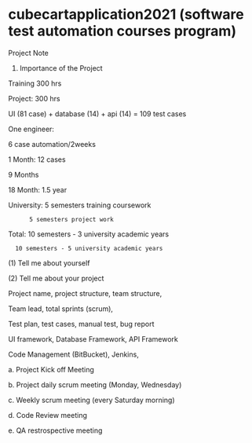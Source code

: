 # cubecartapplication2021 (software test automation courses program)

 Project Note
 
1. Importance of the Project

Training 300 hrs

Project: 300 hrs



UI (81 case) + database (14) + api (14) = 109 test cases

One engineer: 

  6 case automation/2weeks

  1 Month: 12 cases

  9 Months

  18 Month: 1.5 year


University: 5 semesters training coursework

          5 semesters project work


Total: 10 semesters - 3 university academic years

      10 semesters - 5 university academic years


(1) Tell me about yourself 

(2) Tell me about your project 

Project name, project structure, team structure, 

Team lead, total sprints (scrum), 

Test plan, test cases, manual test, bug report

UI framework, Database Framework, API Framework

Code Management (BitBucket), Jenkins, 

a. Project Kick off Meeting

b. Project daily scrum meeting (Monday, Wednesday) 

c. Weekly scrum meeting (every Saturday morning)

d. Code Review meeting

e. QA restrospective meeting
